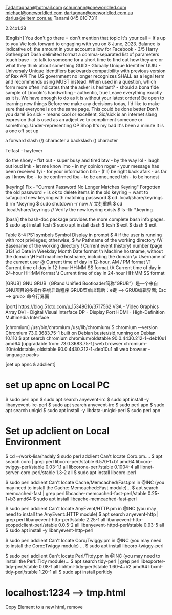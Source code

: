 Tadartagnan@hotmail.com
schumann@oneworldled.com
michael@oneworldled.com
dartagnan@oneworldled.com.au
darius@elitem.com.au
Tanami 045 010 7311

2.24x1.28

[English]
You don't go there = don't mention that topic
It's your call = It's up to you
We look forward to engaging with you on 8 June, 2023.
Balance is indicative of: the amount in your account
allow for
Facebook - 3/5 Harry Gathenport
Dash delimited format
a comma-separated list of parameters
touch base - to talk to someone for a short time to find out how they are or what they think about something
GUID - Globally Unique Identifier
UUIU - Universaly Unique Identifiers
backwards compatibility with previous version of Rex API
The US government no longer recognizes SHALL as a legal term and recommends using MUST instead.
When used in a question, which form more often indicates that the asker is hesitant? - should
a bona fide sample of Lincoln's handwriting - authentic, true
Leave everything exactly as it is.
We have enough to do as it is without your latest orders!
Be open to learning new things
Before we make any decisions today, I'd like to make sure that everyone is on the same page.
This could be done better
Don't you dare!
So sick - means cool or excellent, Sic/sick is an internet slang expresion that is used as an adjective to compliment someone or something.
Under-representing 
OP Shop
It's my bad
It's been a minute
It is a one off set up

a forward slash (/) character
a backslash (\) character

Telfast - hayfever

do the shoey - 
flat out - super busy and tired
btw - by the way
lol - laugh out loud
lmk - let me know
imo - in my opinion
roger - your message has been received
fyi - for your information
brb - (I'll) be right back
afaik - as far as I know
tbc - to be confirmed
tba - to be announced
tbh - to be honest

[keyring]
Fix - "Current Password No Longer Matches Keyring"
Forgotten the old password + is ok to delete items in the old keyring + want to safaguard new keyring with matching password
$ cd .local/share/keyrings
$ rm *.keyring
$ sudo shutdown -r now  // 立刻重启
$ cd .local/share/keyrings // Verify the new keyring exists
$ ls -ltr *.keyring

[bash]
the bash-doc package provides the more complete bash info pages.
$ sudo apt install tcsh
$ sudo apt install dash
$ tcsh
$ exit
$ dash
$ exit

Table 8-4
PS1 symbols
Symbol Display in prompt
\$ # if the user is running with root privileges; otherwise, $
\w Pathname of the working directory
\W Basename of the working directory
\! Current event (history) number (page 313)
\d Date in Weekday Month Date format
\h Machine hostname, without the domain
\H Full machine hostname, including the domain
\u Username of the current user
\@ Current time of day in 12-hour, AM / PM format
\T Current time of day in 12-hour HH:MM:SS format
\A Current time of day in 24-hour HH:MM format
\t Current time of day in 24-hour HH:MM:SS format

[GRUB]
GNU GRUB（GRand Unified Bootloader简称“GRUB”）是一个来自GNU项目的多操作系统启动程序
GRUB菜单出现后：e键 --> GRUB编辑界面; Esc --> grub> 命令行界面

[port]
https://blog.51cto.com/u_15349616/3717562
VGA - Video Graphics Array
DVI - Digital Visual Interface
DP - Display Port
HDMI - High-Definition Multimedia Interface 

[chromium]
/usr/bin/chromium
/usr/lib/chromium/
$ chromium --version
Chromium 73.0.3683.75-1 built on Debian buster/sid,running on Debian 10.110
$ apt search chromium
chromium/oldstable 90.0.4430.212-1~deb10u1 amd64 [upgradable from: 73.0.3683.75-1]
  web browser
chromium-l10n/oldstable, oldstable 90.0.4430.212-1~deb10u1 all
  web browser - language packs

[set up apnc & adclient]
# set up apnc on Local PC
$ sudo perl apn
$ sudo apt search anyevent-irc
$ sudo apt install -y libanyevent-irc-perl
$ sudo apt search anyevent-irc
$ sudo perl apn
$ sudo apt search uniqid
$ sudo apt install -y libdata-uniqid-perl
$ sudo perl apn
	
# Set up adclient on Local Environment
$ cd ~/work-lisa/hadaly
$ sudo perl adclient
Can't locate Coro.pm....
$ apt search coro | grep perl
libcoro-perl/stable 6.570-1+b1 amd64
libcoro-twiggy-perl/stable 0.03-1.1 all
libcorona-perl/stable 0.1004-4 all
libnet-server-coro-perl/stable 1.3-2 all
$ sudo apt install libcoro-perl

$ sudo perl adclient
Can't locate Cache/Memcached/Fast.pm in @INC (you may need to install the Cache::Memcached::Fast module)...
$ apt search memcached-fast | grep perl
libcache-memcached-fast-perl/stable 0.25-1+b3 amd64
$ sudo apt install libcache-memcached-fast-perl

$ sudo perl adclient
Can't locate AnyEvent/HTTP.pm in @INC (you may need to install the AnyEvent::HTTP module)
$ apt search anyevent-http | grep perl
libanyevent-http-perl/stable 2.25-1 all
libanyevent-http-scopedclient-perl/stable 0.0.5-2 all
libanyevent-httpd-perl/stable 0.93-5 all
$ sudo apt install -y libanyevent-http-perl

$ sudo perl adclient
Can't locate Coro/Twiggy.pm in @INC (you may need to install the Coro::Twiggy module) ...
$ sudo apt install libcoro-twiggy-perl

$ sudo perl adclient
Can't locate Perl/Titdy.pm in @INC (you may need to install the Perl::Tidy module)...
$ apt search tidy-perl | grep perl
libexporter-tidy-perl/stable 0.08-1 all
libhtml-tidy-perl/stable 1.60-4+b2 amd64
libxml-tidy-perl/stable 1.20-1 all
$ sudo apt install perltidy

# localhost:1234 --> tmp.html
Copy Element to a new html, remove <script/>, Live Server

[ORZ]
https://orz.adverpost.com/collate?client=owl-384x640.5039.sa.owl.adverpost.com


[VaultRE]

[Linux查看服务状态指令]
1. 利用进程
ps -aux | grep xxx  //查看某个进程或服务是否存在
2. Systemctl
systemctl status httpd //查看 httpd 服务的运行状态 
3. 利用 chkconfig 配置工具
(1) 查看单个服务的运行状态
chkconfig --list 服务名
(2) 查看所有服务的运行状态
chkconfig --list
4. 利用 top 命令进行 实时的进程监控

[Postman]
Authorization
	- Inherit Auth from parent
	- No Auth
	- API Key
	- Bearer Token
	- Basic Auth
	- Digest Auth
	- OAuth 1.0
	- OAuth 2.0
	- Hawk Authentication
	- AWS Signature
	- NTLM Authentication
	- Akamai EdgeGrid
Postman doesn't save header data or query parameters to avoid exposing sensitive data such as API keys.

// 选中当前 collection
	/ Authorization / Type-->Bearer Token + Token {{token}}
// 设置环境变量
	点击右上角的小眼睛，然后点击Add token + secret + ......(request/Headers/authorization 的值)
// request 
	Bearer Token --> {{token}} ok
	Inherit auth from parent   ok
// post
	Body / Key - Value / longitude - 138.57

[shell program]
Shell是用户与内核进行交互操作的一种接口，目前最流行的Shell称为bash Shell
Shell是解释执行的脚本语言，所谓脚本语言就是不用编译就可以直接执行的语言。在Shell中可以调用Linux系统命令。

$ cat /etc/shells  # 查看系统中安装的 shell

+file:
$ cd /usr/local/bin
$ sudo touch hello.sh
```
echo"###############################"
echo"######### Hello World! ########"
```
$ sudo chmod ugo+x hello.sh
$ hello.sh
1. Shell 基本的执行方式
	- 1.1 输入脚本的绝对或相对路径
		/root/hello.sh
	- 1.2 bash 或 sh +脚本
		$ sh hello.sh 
	- 1.3 在脚本的路径前加 "."
		$ . /root/hello.sh

[.service]
service unit file
	- /etc/systemd/system/ac.service
```
[Unit]
Description=Hadaly
After=nginx.service memcached.service

[Service]
Type=idle
RemainAfterExit=yes
WorkingDirectory=/hadaly
ExecStart=/hadaly/adclient
ExecStop=/usr/bin/pkill adclient
Restart=always

[Install]
WantedBy=multi-user.target

```

[Open pdf in browsers]
	- word press
	- https://oneworldled.com/wp-content/uploads/2017/11/Architecture-Primer-II.pdf

	- Setting Chrome
		- chrome://settings/content/pdfDocuments -- Open PDFs in Chrome
		- Settings / Privacy and security / Site Settings / PDF documents 
		- PDF and PowerPoint viewer 
	
	- Setting Firefox
		- Settings / General / Applications / Portable Document Format(PDF) --> Open in Firefox

[Android apk]
1. for installation

[E2V Endpoint Development Process]

1. Make a .php file in local "helpers" folder, for example: "abc.php"
2. Dev environment - localhost:8080

 	(1). E2V Sources + a source named "testABC", with "URI" refering to "http://10.1.1.238:8001/abc.php"
 	(2). Private Booking / Connect E2V source "testABC" with Display "A-TEST"
 	(2-1). HexChat / #au / TEST -- $TEST:channelRefresh
 	(3). Check "http://10.1.1.38:1234/" (Inspect / responsive 1080*1920 ) to see if the E2V endpoint works as expected
5. Upload "abc.php" to CarSwap Server via ssh, if a new png file is needed, it needs to be uploaded as well
	- scp -i key_name path/abc.php name@api.carswap.me:srv/html/e2v/
6. Pre-pro environment - https://adverpost.com/ - (Team)One Wolrd LED
	(1). E2V Sources + a source named "proABC", "URI" refering to "https://api.carswap.me/e2v/abc.php"
	(2). Private Booking / Connect E2V source "proABC" with Display(owl-showcase)
	(3). Check https://adverpost.com/ Display(owl-showcase) / Dashboard to see if the liveview works
	(4). Check the Screen to see if the contents are shown as expected
7. Pro environment - https://adverpost.com/ - (Real Team)One Wolrd LED
	(1)
	(2)
	(3)
	(4)

[RayWhite]
VaultRE - Real Estate CRM Software
CRM - Customer relationship management

https://ap-southeast-2.api.vaultre.com.au/api/v1.3/pagesize=50&status=listing&portalStatus=listing&propertyClass=residential&availableOnly=true

[Error Reading Lock File...Not enough data read]
	- $ rm *.swp

[Books needed]
A Practical Guide to Linux Commands, Editors, and Shell Programming; Edition. 4th

[bug] 
When only E2V campaign is booked, nothing is shown on the Display but the AP logo, and "connected" button is orange
When E2V + normal campaign are booked, both campaign and e2v are shown on the Display, and "connected" button is green

[bug]
Sid - Forty Winks - Narre Warren (Pro)
		- CarSwap-VIC
		- Genesis Fitness - Caulfield (Pro)
		Downloading (2) files:
		Genesis_FitnessHealth_ProLED_30daysTransform.jpg 0%
		Genesis_FitnessHealth_ProLED_ReformerPilates.jpg 0%
		45422918-E8CB-4BE0-B213-C350E9AAED31.png

[AP Tracking]
方案一：GPS/GLONASS
参考文件：
	- u-blox7 (V14) Receiver Description Protocol Specification
	- GPS/GLONASS/QZSS Firmware 1.00 for u-blox 7 
1. Plug in the GPS reveiver(GPS/GLONASS U-blox7) to the Linux PC
2. Check the file: /dev/ttyACM0 to see if the input stream is coming
	- $ sudo cat /dev/ttyACM0	// Lon, Lat, Time are okay + green light on
	?- $ sudo stty -F /dev/ttyACM0 ispeed 4800 && cat < /dev/ttyACM0
	
3. Install gpsd
	- $ sudo apt install gpsd
	- $ gpsd --v
	- $ sudo gpsmon /dev/ttyACM0
	- $ sudo apt install gpsd-clients
	- $ cgps
	- $ xgps --v
	
4. Config /etc/default/gpsd && Restart
	- DEVICES="/dev/ttyACM0"	

5. - $ xgps  // display data after 4.

//6. ubxtool // https://manpages.ubuntu.com/manpages/focal/man1/ubxtool.1.html
	- $ ubxtool -e GPS
	- $ ubxtool -e NMEA
	- $ ubxtool -p MON-VER
	- $ ubxtool -p CFG-GNSS

6. 
 - $ tail -f /var/log/syslog


GPS - Global Positioning System / USA-24
GLONASS - Russia-24
BDS - China-35
Galileo - Europe

LBS - Location Based System
GNSS - Global Navigation Satellite System

u-center 是由 ublox 公司提供的 GPS 评估软件，可以对 ATK-NED-6M GPS 模块进行全面测试
将 ATK-NEO-6M GPS 模块通过 ALIENTEK STM32 开发板板载的 USB 转串口连接到电脑，并给 GPS 模块供电
	注意：这里的模块和电脑的连接，中间没有经过单片机处理！直接是模块的 TXD 接开发板 USB 转串口的 RXD，模块的 RXD 接开发板 USB 转串口的 TXD

//GNSS 这套系统给个简单的描述，就是:
	- 天上有24颗卫星在不断的绕地球运动（图1），
	- 每颗卫星不断发送“我是谁，我在哪里”的信号（电文）
	- 接收机（比如手机GPS芯片/接收模块）收到了多颗卫星发出的这样的信号，根据信号传播时间推算出离卫星的距离，进而解出了接收机自己的位置，顺便可以得到当前准确时间
	- c*c*(t-t1)(t-t1) = (x-x1)(x-x1) + (y-y1)(y-y1) + (z-z1)(z-z1) -- 需要4颗
	- 卫星时刻发送连续循环的信号
	- GPS卫星发送30秒一次的循环电文

//手机GPS芯片
	- 多是作为一个IP核放在CPU处理器芯片内的，没有单独封装成一个芯片
	- GPS芯片/核的内部结构，主要分为射频和基带两大块
	- 射频部分把卫星信号下变频为中频信号并模数转换为数字信号
	- 基带部分实现信号捕获跟踪处理

参考：https://www.youtube.com/watch?v=Rhq18MV6LtU
GPS 24
BDS 35
欧盟 
俄罗斯 ==> 授时、定位、导航、差分定位修正误差

// Raspberry Pi 
is a series of small single-board computers developed in the United Kingdom by the Raspberry Pi Foundation in association with Broadcom. The Raspberry Pi project originally leaned towards the promotion of teaching basic computer science in schools and in developing countries.

参考：GPS NEO 6M模块 https://www.youtube.com/watch?v=TzeBuOYn76Q

参考：SKYLAB-GPS Module
	- 在定位终端产品中嵌入GPS模块
	- 通过GPS模块的串口获取定位数据，位置数据
	- GPS模块只要处于工作状态就会源源不断地把接收并计算出的GPS导航定位信息传送单片机中
	- GPS模块遵循NMEA-0183协议
	- GPGGA：GPS固定数据输出语句，这是一帧GPS定位的主要数据，也是使用最广的数据。
		```
		$GPGGA,<1>,<2>,<3>,<4>,<5>,<6>,<7>,<8>,<9>,<10>,<11>,<12>,<13>,<14>*<15>

		<1> UTC时间，格式为hhmmss.sss。
	
		<2> 纬度，格式为ddmm.mmmm（前导位数不足则补0）。
	
		<3> 纬度半球，N或S（北纬或南纬）。
	
		<4> 经度，格式为dddmm.mmmm（前导位数不足则补0）。
	
		<5> 经度半球，E或W（东经或西经）。
	
		<6> 定位质量指示，0=定位无效，1=定位有效。
	
		<7> 使用卫星数量，从00到12（前导位数不足则补0）。
	
		<8> 水平精确度，0.5到99.9。
	
		<9> 天线离海平面的高度，-9999.9到9999.9米
	
		<10> 高度单位，M表示单位米。
	
		<11> 大地椭球面相对海平面的高度（-9999.9到9999.9）。
	
		<12> 高度单位，M表示单位米。
	
		<13> 差分GPS数据期限（RTCM SC-104），最后设立RTCM传送的秒数量。
	
		<14> 差分参考基站标号，从0000到1023（前导位数不足则补0）。
	
		<15> 校验和。
		```

方案二：Google Maps API
	- https://www.googleapis.com/geolocation/v1/geolocate?key=YOUR_API_KEY

//嵌入式系统上实现GPS全球定位功能
1.1 GPS模块与ARM开发板的物理连接
GPS模块属于字符设备，只需要和FL2440开发板的第二个串口连接既可以，然后将GPS测试模块放在室外便可以每隔一段时间向开发板的串口发一个数据包。
1.2 GPS数据解析
1.3 ARM+linux串口编程介绍
1.4 编写GPS数据解析程序
	- gps_test.c     测试程序，包含 主函数
	- gps_analysis.c GPS数据解析函数设计
	- set_com.c      设置GPS串口设备函数设计
	- gpsd.h         头文件
1.5 编译下载GPS数据解析程序到开发板上


```c
// 1/4 gps_test.c

#include <stdio.h>
#include <string.h>
#include <sys/types.h>
#include <errno.h>
#include <sys/stat.h>
#include <fcntl.h>
#include <unistd.h>
#include <termios.h>
#include <stdlib.h>
#include "gpsd.h"
#define GPS_LEN 512         /* GPS数据长度宏定义 */
int main (int argc, char **argv)
{
    int fd = 0;
    int nread = 0;
    GPRMC gprmc;
    //GPRMC *gprmc;
    char gps_buff[GPS_LEN];
    char *dev_name = "/dev/ttyS1";
    fd = open_com(dev_name);
    set_opt(fd,4800,8,'N',1);
    while(1)
    {
        sleep(2);  //注意这个时间的设置，设置不恰好的话，会导致GPS数据读取不完成，数据解析出错误
        nread = read(fd,gps_buff,sizeof(gps_buff));
        //printf("gps_buff: %s", gps_buff);
        memset(&gprmc, 0 , sizeof(gprmc));
        gprmc_analysis(gps_buff, &gprmc);
        if(nread > 0)
        {
		printf("===========  GPS全球定位模块  ==============\n");
		printf("==            开发者：韦书胜                  ==\n");
		printf("==            版本：  1.0.0                    ==\n");
		printf("===========================================\n");
		printf("===========================================\n");
		printf("= GPS状态位 : %c  [A:有效状态 V:无效状态]=\n" ,gprmc.pos_state);
		printf("= GPS模式位 : %c  [A:自主定位 D:差分定位]=\n" , gprmc.mode);
		printf("=日期 : 20%02d-%02d-%02d=\n", gprmc.date%100, (gprmc.date%10000)/100,
		  gprmc.date/10000);
		printf("=时间 : %02d:%02d:%02d=\n",(gprmc.time/10000+8)%24,(gprmc.time%10000)/100,
		gprmc.time%100);
		printf("=纬度 : 北纬:%.3f=\n",(gprmc.latitude/100));
		printf("=经度 : 东经:%.3f=\n",(gprmc.longitude/100));
		printf("=速度 : %.3f =\n",gprmc.speed);
		printf("===========================================\n");
         }
    }
    close(fd);
    return 0;
} /* ----- End of main() ----- */

// 2/4 gps_analysis.c

#include <stdio.h> 
#include <string.h> 
#include <stdlib.h> 
#include <sys/types.h> 
#include <errno.h> 
#include <sys/stat.h> 
#include <fcntl.h> 
#include "gpsd.h" 
int gprmc_analysis (char *buff,GPRMC *gprmc) 
{ 
	char *ptr = NULL; 
	if(gprmc == NULL) return -1; 
	if(strlen(buff) < 10) return -1; 
	if(NULL == (ptr = strstr(buff,"$GPRMC"))) return -1; 
	sscanf(ptr,"$GPRMC,%d.000,%c,%f,N,%f,E,%f,%f,%d,,,%c*",\             
	&(gprmc->time),&(gprmc->pos_state),&(gprmc->latitude),&(gprmc->longitude),&(gprmc->speed),&(gprmc->direction),&(gprmc->date),&(gprmc->mode)); 
	return 0; 
} /*  ----- End of gprmc_analysis()  ----- */ 

//strstr(str1,str2) 函数用于判断字符串str2是否是str1的子串。如果是，则该函数返回str2在str1中首次出现的地址；否则，返回NULL。 
//sscanf() 从一个字符串中读进与指定格式相符的数据。 
/* 例子： 
#include <stdio.h>  
#include <stdlib.h>  
#include <string.h>   
int main(int argc, char **argv)  
{  
	int ret;  
	char *string;  
	int digit;  
	char buf1[255];  
	char buf2[255];   
	string = "china beijing 123";  
	ret = sscanf(string, "%s %s %d", buf1, buf2, &digit);  
	printf("1.string=%s\n", string);  
	printf("1.ret=%d, buf1=%s, buf2=%s, digit=%d\n\n", ret, buf1, buf2, digit); 
	return 0; 
}  
执行结果:  1.ret=3, buf1=china, buf2=beijing, digit=123  
可以看出,sscanf的返回值是读取的参数个数  
*/

// 3/4 set_com.c  GPS串口设备配置函数


#include <stdio.h> 
#include <string.h> 
#include <errno.h> 
#include <sys/stat.h> 
#include <fcntl.h> 
#include <unistd.h> 
#include <termios.h> 
#include <sys/types.h> 
#include <stdlib.h> 
#include "gpsd.h" 

int set_opt(int fd,int nSpeed, int nBits, char nEvent, int nStop) 
{     
	struct termios newtio,oldtio; 
	if( tcgetattr( fd,&oldtio) != 0) 
	{ 
		perror("SetupSerial 1"); 
		return -1; 
	} 
	bzero( &newtio, sizeof( newtio ) );     
	newtio.c_cflag  |= CLOCAL | CREAD;     
	newtio.c_cflag &= ~CSIZE; 
	switch( nBits ) { 
	case 7:             
	newtio.c_cflag |= CS7; break; 
	case 8:             
	newtio.c_cflag |= CS8; break; 
	} 
	switch( nEvent ) { 
	case 'O': //奇校验                     
		newtio.c_cflag |= PARENB;             
		newtio.c_cflag |= PARODD;             
		newtio.c_iflag |= (INPCK | ISTRIP); 
		break; 
	case 'E': //偶校验                     
		newtio.c_iflag |= (INPCK | ISTRIP);             
		newtio.c_cflag |= PARENB;             
		newtio.c_cflag &= ~PARODD; 
		break; 
	case 'N':             
		newtio.c_cflag &= ~PARENB; break; 
	} 
	switch( nSpeed ) { 
	case 2400: 
		cfsetispeed(&newtio, B2400); 
		cfsetospeed(&newtio, B2400); 
		break; 
	case 4800: 
		cfsetispeed(&newtio, B4800); 
		cfsetospeed(&newtio, B4800); 
		break; 
	case 9600: 
		cfsetispeed(&newtio, B9600); 
		cfsetospeed(&newtio, B9600); 
		break; 
	case 115200: 
		cfsetispeed(&newtio, B115200); 
		cfsetospeed(&newtio, B115200); 
		break; 
	default: 
		cfsetispeed(&newtio, B9600); 
		cfsetospeed(&newtio, B9600); 
		break; 
	} 
	if( nStop == 1 ) 
	{      	newtio.c_cflag &= ~CSTOPB; 
	} 
	else if ( nStop == 2 ) 
	{        newtio.c_cflag |= CSTOPB; }    
	newtio.c_cc[VTIME] = 0;     
	newtio.c_cc[VMIN] = 0; 
	tcflush(fd,TCIFLUSH); 
	if((tcsetattr(fd,TCSANOW,&newtio))!=0) 
	{ 
		perror("com set error"); 
		return -1; 
	} 
	return 0; 
} 

int open_com(char *device_name) {
	int fd = 0; if (0 > (fd = open(device_name, O_RDWR|O_NOCTTY|O_NDELAY))) //要设置非阻塞模式打开设备否则会出错！ 		{ 
		perror("Open Comport Fail:"); 
		return 0; 
	} 
	return fd; 
}/*  ----- End of open_com()  ----- */

// 4/4 gpsd.h

#ifndef __GPSD_H__ 
#define __GPSD_H__ 
typedef unsigned int UINT; 
typedef int BYTE; 
typedef long int WORD; 
typedef struct __gprmc__ 
{ 
	UINT time; //时间     
	char pos_state; //定位状态     
	float latitude; //纬度     
	float longitude; //经度     
	float speed; //移动速度     
	float direction; //方向 
	UINT date; //日期     
	float declination; //磁偏角     
	char dd; //磁偏角方向     
	char mode; 
} GPRMC; 
extern int open_com(char *device_name); 
extern int gprmc_analysis(char *buff,GPRMC *gprmc); 
extern int set_opt(int fd,int nSpeed, int nBits, char nEvent, int nStop); 
#endif

```

```bash
// 1.交叉编译器编译GPS数据解析程序
$ ls gps_analysis.c  gpsd.h  gps_test  gps_test.c  makefile  set_com.c  version.h 
$ /opt/buildroot-2011.11/arm920t/usr/bin/arm-linux-gcc set_com.c gps_test.c gps_analysis.c -o gps_wei_test 
$ ls gps_analysis.c gpsd.h gps_test.c gps_wei_test set_com.c

// 2.在开发板上直接运行gps_test可执行程序，便可以获取解析后的GPS数据了

/fl2440/gps >: ./gps_wei_test  
gps infomation :8,53,332,24,30,52,231,43*77GPGSV,3,2,12,11,47,043,15,07,33,192,48,17,32,284,34,20,28,140,14*7CGPGSV,3,3,12,08,24,176,47,32,23,091,13,19,11,064,22,06,03,218,24*7FGPRMC,030323.000,A,3029.6405,N,11423.6222,E,0.34,332.13,210914,,,A*69GPGGA,030324.000,3029.6408,N,11423.6220,E,1,09,1.0,106.1,M,-13.7,M,,0000*7DGPGSA,A,3,04,08,28,30,07,17,01,11,19,,,,1.8,1.0,1.5*33GPRMC,030324.000,A,3029.6408,N,11423.6220,E,0.29,346.94,210914,,,A*61GPGGA,030325.000,3029.6410,N,11423.6218,E,1,09,1.0,105.2,M,-13.7,M,,0000*7EGPGSA,A,3,04,08,28,30,07,17,01,11,19,,,,1.8,1.0,1.5*33GPRMC,030325.000,A,3029.6410,N,11423.6218,E,0.28,315.50,210914,,,A*6DGPGGA,030326.000,3029.6412,N,11423.6216,E,1,09,1.0,104.5,M,-13.7,M,,0000*77GPGSA,A,3,04,08,28,30,07,17,01,11,19,,,,1.8,1.0,1.5*33GPRMC,030326.000,A,3029.6412,N,11423.621

=========== GPS全球定位模块  
= GPS状态位 : A [A:有效状态 V:无效状态]
= 日期 : 2014-09-21 
时间 : 11:03:23 
纬度 : 北纬:30.296 
经度 : 东经:114.236 
速度 : 0.340
```
到此，我们的GPS定位成功！

[ssh key]
1. ssh keys work much like 2 pieces of a puzzle
unique because they only match with each other and nothing else
2. Generate a pair of keys: private key - on your computer, public key - copy public key onto remote machines
3. rsa - encoding method
4. default path for rsa key pair on Debian: ~/.ssh/id_rsa

```bash
<!-- only one key -->
$ ssh-keygen -t rsa     // generate(id_rsa + id_rsa.pub) + location + passphrase
// --> give the content of id_rsa.pub to Dartagnan to add to the list on the server
$ ssh-add               // include into the authentication agent of SSH
$ ssh-copy-id user@host // copy it onto the remote machine
$ nano sshd_config      // AUthentication/PermitRootLogin without-password

// reload SSH
$ reload SSH
$ sudo service ssh restart  // path: /User/lisa/.ssh/id_rsa

<!-- mutiple keys -->
$ ssh-keygen -C "carswap-key-19" -t ed25519 // file: key_cs_123  passphrase: pp123
$ ssh-copy-id -i ~/.ssh/key_cs_123.pub acme.learnlinux.cloud
$ ssh -i ~/.ssh/key_cs_123 acme.learnlinux.cloud // to unlock the key, input passphrase

$ sudo chown username path + password for username

$ scp -i key-file local-file username@server.com:/srv/html/path 
```

[Linux - tty]
Ctrl + Alt + F1~F6 switch between different users;
Debian GNU/Linux 10 ac-master tty2

在大多数 发行版 中，你可以使用以下键盘快捷键来得到 TTY 屏幕：

CTRL + ALT + F1 – 锁屏 / Zotac-TTY1
CTRL + ALT + F2 – 桌面环境 / Zotac-LCD
CTRL + ALT + F3 – TTY3
CTRL + ALT + F4 – TTY4
CTRL + ALT + F5 – TTY5
CTRL + ALT + F6 – TTY6
你最多可以访问六个 TTY。但是，前两个快捷方式指向发行版的锁定屏幕和桌面环境。

[E2V dev]
// newsapiorg.php

// new E2V for Cyrus
	- database: carswap root/OES12345@
	- tables: cs_car + cs_users + cs_images + dealer_slots + dealer_screens
	- dealer's picture: https://api.carswap.me/e2v/logos/122809.png - not in use

1. agent name from database or UI
2. https://api.carswap.me/e2v/cs_lorbek_v.php
3. 图片位置调整
4. 去掉白色背景图
5. 字体更新
6. 加上agent名字
7. 换 Carswap logo

[Ray White E2V]
	- A new boss means new api-key and token 9/12

[todo]
// debug global event bus
// https://blog.huati365.com/9dc7d6666f2709ad - AnyEvent

[Linux - service]
...

[connect E2V to a Display]
	post - http://localhost:8000/api/v1/scheduleSource
	get  - http://localhost:8000/api/v1/displays?include=bookings,e2vbookings,tags&limit=all&team=353
	get  - http://localhost:8000/api/v1/campaigns?include=tags,media&limit=all&team=353
	get  - http://localhost:8000/api/v1/sources?limit=all&team=353
[delete E2V from a Display]
	delete - http://10.1.1.238:8000/api/v1/displays/6675/sources/692
	get - displays 同上
	get - campaigns
	get - sources
	
[make a campaign]

[uploading a png]

	1. click 'upload' on localhost:8080 
		- axios.post(UPLOAD_ENDPOINT)
		- 1. nerkmid receives the file and Beginning conversion of image from $.../conv/in/filename to $.../conv/out/filename.png
		- 2. Creating thumbnail filename_l.jpg, filename_m.jpg, and filename_s.jpg in  $.../conv/thumb/
		- 3. Sending callback to API
		- 4. Sending API request to store media
	2. axios.get(UPLOAD_POLL_ENDPOINT)
		- ```
		  response: {
			stauts:200, 
			statusText:"OK", 
			config:{url:"http://localhost:8008/status"},
			data: {hash: "b735153d8bbc495b22ea4d5d52c9ae83"}
			}
		  ```
	3. click an image: request URL - http://10.1.1.238/out/7e8265381303728d832e1d75a791d184.png

[Media / refresh]
http://localhost:8000/api/v1/media?limit=all&search=&team=353
```
	...
	{
	   "mediaId":"1063843",
	   "teamId":"353",
	   "imageId":"15639",
	   "name":"5188a01e8f98e4e553ded995908d5cea.png",
	   "size":"68498",
	   "height":"755",
	   "width":"1025",
	   "hash":"b735153d8bbc495b22ea4d5d52c9ae83",
	   "mimeType":"image\/png",
	   "uri":"http:\/\/localhost\/out\/5188a01e8f98e4e553ded995908d5cea.png"
	}
	...
```
http://localhost/thumb/b735153d8bbc495b22ea4d5d52c9ae83_l.jpg


1.png 200
	https://aws.adverpost.com/ccda4afcbad22a95e3bc27d7e6bee980.png 
PFS_VideoScreen_384x240px_6c_.jpg
	https://aws.adverpost.com/2779d5953353fa92e04f89af8b65dbf4.png
0b79f1bc81a936eecc3810aa0b493f6e.png
	http://localhost/out/0b79f1bc81a936eecc3810aa0b493f6e.png
ed7bb012952ab8aba1fec4ee038d6ead.png	
	http://localhost/out/ed7bb012952ab8aba1fec4ee038d6ead.png
	
[ufw]
```bash
$ sudo ufw status verbose 
$ systemctl status ufw
$ ufw enable
$ sudo ufw allow http
$ sudo ufw allow 80
$ sudo ufw allow 8000
```
	- UFW防火墙的默认行为是阻止所有传入和转发流量，并允许所有出站流量。这意味着除非您打开指定的端口，否则任何尝试访问您的服务器的人都将无法连接。
	- 默认策略在/etc/default/ufw文件中定义，可以通过手动修改该文件或使用sudo ufw default <policy> <chain>命令来更改。
	- 根据系统上运行的应用程序，您可能还需要打开其他端口。 打开端口的一般语法是ufw allow port_number/protocol。如果未给出协议，则UFW会同时为tcp和udp创建规则。


[IRC] 
	Internet Relay Chat
	IRC Client
	IRC Server
	
[HexChat / IRC]
1. all commands are in 00.html / External API
2. Server: root.cdn.adverpost.com
3. If a display has quit, it is not on the list of the HexChat anymore.

http://root.cdn.adverpost.com:2222/clients

[connect to zotac using ssh]
```bash
$ ssh root@10.1.1.134
// password + enter
root@ac-master:~# systemctl start apn
root@ac-master:~# logout

root@ac-master:~# top
root@ac-master:~# cd /
root@ac-master:~# cd hadaly
root@ac-master:~# ls
// adclient  AnyEvent  assets  bin  cache	Data  DISCLAIMER  docs	Hadaly	IO  opt
root@ac-master:~# cd Hadaly
root@ac-master:~# ls
// Blocking.pm  Config.pm	Listener.pm  Playlist.pm  System.pm  Util.pm
root@ac-master:~# nano Config.pm
root@ac-master:~# systemctl restart ac
root@ac-master:~# systemctl status ac
```
A guide to Login as root over SSH on Ubuntu
https://www.linuxfordevices.com/tutorials/ubuntu/login-as-root-over-ssh
```bash
//  To check if we have an ssh-server is installed on our target machine
root@ac-master:~# apt-cache policy openssh-server
// Install ssh-server
root@ac-master:~# sudo apt install openssh-server
root@ac-master:~# systemctl status ssh
root@ac-master:~# sudo systemctl enable --now ssh
// edit /etc/ssh/sshd_config --> PermitRootLogin yes + PubkeyAuthentication yes
root@ac-master:~# sudo systemctl restart ssh
```

[mailgun]
```bash
curl -s --user 'api:YOUR_API_KEY' \
    https://api.mailgun.net/v3/YOUR_DOMAIN_NAME/messages \
    -F from='Excited User <mailgun@YOUR_DOMAIN_NAME>' \
    -F to=YOU@YOUR_DOMAIN_NAME \
    -F to=bar@example.com \
    -F subject='Hello' \
    -F text='Testing some Mailgun awesomeness!'
```

```php
$mgClient = Mailgun::create($this->di->getConfig()->mailgun->apiKey, $this->di->getConfig()->mailgun->apiUrl);
$params = array(
	'from'    => $this->di->getConfig()->mailgun->from,
	'to'      => $this->di->getConfig()->mailgun->adminAccount,
	'subject' => 'Pending Manual Approval',
	'html'    => $this->view->getRender('emails', 'ManualApprovalEmail', [
		"email" => $email,
		"username" => $username,
		"userId" => $user->getId()
		])
);
try {
	$mgClient->messages()->send($this->di->getConfig()->mailgun->domain, $params);	
} catch (\Exception $e) {
				return $this->respondServerError('The server failed to process your request');
			}
```

[New Zotac]
How to make a new copy of Zotac
	# Jobs at Office
	- a new empty Zotac + a new M2 Hard disk 

	[no use most of the time]
		- U plugged into Zotac and starts system
		- find AdverClient in two ways
			1. download from https://docs.adverpost.com 
			2. desktop when the system is ready 
	- Hard Disk connected to the computer next to Michael
	- double-click Adverclient(adclient-318-amd64.img.xz) --> target new Hard disk
	
	- a warning window appears + fix
	- system / GParted -- choose the 2nd part(apclient) + expand the volume to 120G	
	
	- put the Hard Disk in the Zotac
	- connect the Zotac to a screen --power_on--> show HWID 113.189.1b2
	- delete --> BIOS setting: Power/Loss - on, 
				   Security/Secure boot/Secure boot - disabled, secure mode - custom,
	                           Boot - legacy --> win8 or Pure UEFI
	
	- check HexChat / noconf / :*:getID + :*:clearState
	- Add a new Display on adverpost + change ACID to TEST.****
		- LED: pixel is useful, physical width and height only for users 
		- LCD: 0×0 -- use the maximum by default 
		- block time -- the maximum of a campaign supported
		- Brightness / censor -- not finished yet
		- ACID connected to IRC, not for users, can be renamed to something meaningful
	- check HexChat / noconf: h_14... has quit --> / #au: TEST
	
	- Ctrl + Alt + F1: enter cmd window
	- root / elitem
	- hadaly/Hadaly/System.pm  --> http://10.1.1.238:8000
	- nano "..." interface=%s --> "eth1" // Ln:66 or "eth0"
	- systemctl restart ac
note:
	- On a LCD, contents can be rotated: 
		Displays / A-TEST / Edit / Type:LCD + Pixel Width/Height:0 + Screen Rotation: 180
	- change wifi password to custom
		nano /etc/wpa_supplicant.conf
		network={
		ssid="name"
		psk="pwd"
		}		
	# Jobs on site
	- move the newly imaged Zotac to onsite
	- turn on wifi hotspot: AP + ba...123 
	- connect: wifi antenna + LED cable + Power cable
	
	- check the status of Display --> online :)
	 
	# exception for replacing
	- reimage the damaged zotac --> new HWID
	- remove all booked campaign
	- edit Display --> change HWID to the new one & save


​		
[DHCP and DNS]
DHCP 
​	- Dynamic Host Configuration Protocol
​	- Assigns IP addresses to hosts
​	- Comes as a client and a server
​	- DHCP Discover + DHCPOffer + DHCPRequest + DHCPACK
​	- DHCPDiscover - Looks for a DHCP server
​	- DHCPOffer - The DHCP server offers an address
​	- DHCPRequest - The host requests to lease the address
​	- DHCPACK / sends < IP addr + subnet mask + the default gateway + dns server >
​	- UDP Port / Client 68 + Server 67
dhcpcd
​	- an implementation of the DHCP client
​	- gets the host information (IP address, routes, etc) from a DHCP server 
​	- configures the network interface of the machine on which it is running 
​	
OpenWrt luci feed 
​	- LuCI - OpenWrt Configuration Interface
​	- https://github.com/Lisa-NJ/luci
UPD (User Datagram Protocol)
​	- UDP ports include the DNS port (53), the Dynamic Host Configuration Protocol port (68), and the Kerberos port (88)
dnsmasq

MAC Address
	- media access control address
	- a unique ID assigned to network interface cards (NICs)
	- also known as a physical or hardware address

[LAN]
LAN cable - Local Area Network
Ethernet cables can have different lengths, colors and transmission speeds. But they all have one thing in common: they have an RJ45 connector at both ends.

[linux shortcut]
```
Ctrl+Alt+T ==> open the terminal
Window + <-/-> ==> left half / right half
Ctrl+R ==> reverse-i-search

```
[Postman]
1. Postman doesn't save header data or query parameters to avoid exposing sensitive data such as API keys.
2. Cloud Agent Error: Can not send requests to localhost. Select a different agent.
	- 不能给 localhost 发请求
	- $ snap install postman  // Install Postman Desktop Agent
3. If you're integrating a third-party API, the required authorization will be specified by the API provider.	

[Rex API]
	- The Rex application is accessible at https://app.rexsoftware.com
	- The API supports 2 headers - Authorization and X-api-option
	- The token is GUID which represents the session you are logged into. 
	- The X-api-option header allows you to specify options that modify the API request and response handling.

```js
fetch("https://api.rexsoftware.com/v1/rex/Contacts/read", {
  body: JSON.stringify({id: 1}),
  headers: {
    "Accept": "application/json, text/javascript, */*; q=0.01",
    "Authorization": `Bearer ${YOUR_TOKEN}`,
    "Content-Type": "application/json",
    "X-Api-Option": "use_status_codes=true,add_request_prefixes=true,use_strict_arguments=false,strip_response_prefixes=false"
  },
  method: "POST"
}).then(response => response.json())
```

```bash
curl --request POST \
  --url https://api.rexsoftware.com/v1/rex/Contacts/read \
  --header 'accept: application/json, text/javascript, */*; q=0.01' \
  --header 'authorization: Bearer ${YOUR_TOKEN}' \
  --header 'content-type: application/json' \
  --header 'x-api-option: use_status_codes=true,add_request_prefixes=true,use_strict_arguments=true,strip_response_prefixes=true' \
  --data '{"id": 1}'
```

[REST API & RPC API]
- https://www.geeksforgeeks.org/difference-between-rest-api-and-rpc-api/

REST APIs
	- Representational State Transfer
	- A REST API endpoint is a URL that utilizes HTTP verbs to execute CRUD (Create Read Update Delete) operations over the resources. These HTTP verbs are GET, POST, PATCH, PUT and DELETE. It focuses on providing resources from the server to the clients. 
	- Allows Standard-based protection with the use of OAuth protocols to verify REST requests.
	- payload is quite big hence the entire files get back while you needed one field
	- loses the ability to maintain state in REST

RPC APIs
	- Remote Procedure Call 
	- They have lightweight payloads, therefore, provides high performance
	- easy to understand and work as the action is part of the URL
	- it is not well standardized

```
                  REST                                                  RPC
   1    REST is resource-oriented.	                       RPC is action-oriented.
   2    Supports GET, POST, PUT, PATCH, and DELETE.            only supports GET and POST
   3    It provides flexibility for hardware architecture      no flexibility in RPC for hardware architecture
   4    It supports hypermedia and hyperlinks                  It does not supports hypermedia and hyperlinks
   5    Allows to specify Content-types or accept headers      Require payloads of a few data types as XML for XML-RPC.

```


[Payload within an API]
 - https://blog.hubspot.com/website/what-is-payload
Payload is the data you send over the computer network. 
```
data ----- overhead - to show the source or destination of the payload, is removed from the view once reaching its destination
       |
       --- payload - the body of your HTTP request and response message when you make an API request.
```

[call API - browser]
http://localhost/weather.php?_path=/status
http://localhost/weather.php?_path=/parameters
http://localhost/weather.php?_path=/getShedule
https://newsapi.org/v2/top-headlines?apiKey=bcdc50d80ac04d7a9afcaee612146a7b&q=apple <!-- news -->

[call API - cmd / curl]
``` bash
$ curl http://localhost/weather.php?_path=/status
$ curl http://localhost/weather.php?_path=/parameters
$ curl http://localhost/weather.php?_path=/getSchedule -X POST -d '{"api_key":"ce79aef7a491450082040610222607", "location":"Australia/Adelailde", "duration":10}' | tail -n1 > output
$ jq . output
$ curl http://localhost/test-lisa.php?_path=/status
$ curl http://localhost/test-lisa.php?_path=/parameters
$ curl http://localhost/test-lisa.php?_path=/getSchedule -X POST -d '{"duration":5}' | jq . 
```
[call API - code / php]
``` php
	$baseurl = 'https://newsapi.org/v2/top-headlines';
	$api_key = 'bcdc50d80ac04d7a9afcaee612146a7b';
	$queryStr = 'apple';

	$api_key = urlencode($api_key);
	$userAgent = $_SERVER['HTTP_USER_AGENT'];

	$req = curl_init($baseurl . "?apikey=$api_key&q=$queryStr");  // 'api_key'&'q' - from api provider
	curl_setopt($req, CURLOPT_RETURNTRANSFER, TRUE);
	curl_setopt($req, CURLOPT_USERAGENT, $userAgent);
	$output = curl_exec($req);

	file_put_contents($cache_name, $output);

	$json = json_decode($output, true);

	$newsArr = $json['articles'];
```


[API]
https://www.youtube.com/watch?v=Yzx7ihtCGBs&t=6
	- The system we want to communicate with
	- We can't access the internals of the system
	- We can only talk to the API layer
	- End point / input required + result
	- API Key: a unique ID to identify your App

[APT]
APT (Advanced Package Tool) is the command-line tool to interact with this packaging system. There are already dpkg commands to manage it, but apt is a more user-friendly way to handle packages. You can use it to find and install new packages, upgrade packages, clean your packages, etc.

There are two main tools around APT: apt-get and apt-cache. apt-get is for installing, upgrading, and cleaning packages, while apt-cache command is used for finding new packages. 

[memcached]
A distributed memory cache system that speeds up dynamic Web applications thanks to Memcached, an open source, distributed application cache system. In order to avoid accessing external databases and APIs regularly, the system caches the data and objects in memory.

[Chrome]
F12 --> Inspect on Chrome
Inspect / network / headers --> see the server infor

Apache, IIS, Nginx, sffe
If the website uses CDN -- Cloudflare
website uses HTTP accelerator -- Varnish

[curl]
GitHub - forked curl.md
$ curl -X POST -H -d ...

Charlie's
```
\1. Environment setting up for run and dev && How to check for each one? Phalcon + mariadb

你可以直接run api那个后端看是否能启动，如果有报错查看具体报错

或者 通过$ php -m  查看现有modules，你之前看到的那个文件里应该有list所有需要的modules.

Mariadb直接安装就可以了，但是api里面有个配置文件具体名字我忘了，里面需要修改连接的账号密码和端口，如果有问题的话你在run api 服务器的时候也会报错. 但是本地的DB copy我没有，当时我没有服务器的访问权限,他们直接给了我一个DB的copy.

具体的安装我记得当时是参考的这个网站一步步安装的

https://docs.phalcon.io/4.0/en/installation


\2. Structure of E2V-related modules, helper-public && helpers

主要就是helpers那个文件夹里有几个function调用，其余的没用.

那几个functions的作用也只是格式化数据类型为zotac那一端能读懂的类型播放。helper-public那个文件夹差不多就算是helper的README, 单纯告诉你要怎么样的格式. 实际上你如果按照那个格式手写个txt给zotac也能放。


\3. What skills to learn at this stage and route?

主要先把环境搭好能把api和vue两个run起来,后面主要看看vue就行。我在那上班的时候基本上没动过api那一端，他们也基本没怎么动，都是原来写好的,也没人愿意大改。


\4. Add another public API means:？

比如现在有天气的，real estate的，carswapde，应该是指老爷子想再找个public api的接口拿数据再做一个e2v的内容吧，


\5. how to debug？

后端那一块基本就看run api server的terminal报错，以及前端浏览器里response的内容了

前端就直接看浏览器的报错了.


a current example
Concepts - pipe the output to jq - ? / E2V-compatible endpoint = public API ?

E2V Debug直接run那个php文件就能显示报错，或者你从浏览器通过url打开那个文件并且调用参数，如果需要。


\6. Other parts? - DealCodes / AWS / IRC

这几个先不用管了，老爷子天天说这个，但是具体是什么东西都没人知道。

Dealcodes目前有一个项目，但是那个只是测试的，没有太多东西，很久没人维护了，modules很多都过期了，还不如重写

```

[Apache2]
```
/etc/apache2/
|-- apache2.conf
|       `--  ports.conf
|-- mods-enabled
|       |-- *.load
|       `-- *.conf
|-- conf-enabled
|       `-- *.conf
|-- sites-enabled
|       `-- *.conf
```
[Apache2 vs Nginx]
https://kinsta.com/blog/nginx-vs-apache/#nginx-modules
The biggest difference -- the way they handle requests
	1. Apache processes requests with MPM-s 
	2. ginx uses asynchronous, non-blocking event-driven architecture
Apache uses processes for every connection.

[Composer]
https://linuxize.com/post/how-to-install-and-use-composer-on-debian-10/
Composer is a dependency manager for PHP (similar to npm for Node.js or pip for Python ).
```
$ sudo apt update
$ sudo apt install wget php-cli php-zip unzip <!-- have the necessary packages installed -->
$ wget -O composer-setup.php https://getcomposer.org/installer <!-- Download the installer -->
$ sudo php composer-setup.php --install-dir=/usr/local/bin --filename=composer
```

[MySQL / MariaDB]
MySQL is one of the popular and most common database servers using to store data. 
MariaDB is the fork of MySQL. 
	==> the commands used for Oracle MySQL will also be applicable for MariaDB.
```
$ mysqld --version  <!-- to check version -->
$ mysqladmin -V 
$ sudo mysql
```
How to install?
<!-- 1. Adding mariaDB repository -->
$ sudo apt-get update
$ sudo apt-get install lsb-release software-properties-common <!-- necessary software -->
$ sudo apt-key adv --fetch-keys 'https://mariadb.org/mariadb_release_signing_key.asc'  <!-- import the repo key to system -->
$ sudo add-apt-repository "deb [arch=amd64] http://mirror.23media.de/mariadb/repo/10.4/debian $(lsb_release -cs) main"  <!-- add the mariaDB repo to source list -->
<!-- 2. Installing mariaDB -->
$ sudo apt-get update
$ sudo apt-get install mariadb-server
<!-- 3. Checking mariaDB stauts -->
$ sudo systemctl is-enabled mariadb
$ sudo systemctl is-active mariadb
$ sudo systemctl status mariadb <!-- active 10.5.15 -->
<!-- 4. Testing mariaDB connectivity -->
$ sudo mariadb -u root -p
MariaDB $ SELECT VERSION();
MariaDB $ SHOW DATABASES;
MariaDB $ exit;

[Nginx]
Nginx does not have a configuration system like Apache;
Nginx is very efficient in serving static content on its own.
Nginx uses asynchronous, non-blocking event-driven architecture.
Nginx ideally has one worker process per CPU/core. Each one can handle hundreds of thousands of incoming network connections per worker. There is no need to create new threads or processes for each connection.
```
$ pcre-config --version
	8.44
$ cd /etc/nginx
$ sudo nginx
$ sudo nginx -v       <!-- nginx/1.18.0 -->
$ ps -aux|grep nginx
$ sudo nginx -s quit
$ nginx -s reload
$ sudo nginx -t  <!--to check config file-->
```
PCRE: for Nginx to Rewrite
/usr/share/nginx/html/index.html

edit etc/nginx/sites-avaliable/default
```
server {
	listen 80;
	server_name localhost;
	autoindex on;
	index index.php;
	root /home/tanami/helpers; # CHANGE THIS
	location ~ \.php$ {
		include /etc/nginx/fastcgi.conf;
		fastcgi_split_path_info  ^(.+\.php)(/.+)$;
		fastcgi_param PATH_INFO  fastcgi_path_info;
		fastcgi_param PATH_TRANSLATED $document_root$fastcgi_path_info;
		fastcgi_param SCRIPT_FILENAME $document_root$fastcgi_script_name;
		try_files $uri =404;
		fastcgi_pass unix:/var/run/php/php7.4-fpm.sock;
		fastcgi_read_timeout 600;
		fastcgi_intercept_errors on;
		gzip off;
		fastcgi_index  index.php;
	}
}

```
	在Nginx的官方文档中定义的location的语法结构为：
	
	location [ = | ~ | ~* | ^~ ] uri { ... }
	其中，uri变量是待匹配的请求字符串，可以是不含正则表达的字符串，如/myserver.php等；也可以是包含有正则表达的字符串，如 .php$（表示以.php结尾的URL）等。为了下文叙述方便，我们约定，不含正则表达的uri称为“标准uri”，使用正则表达式的uri称为“正则uri”。
	
	其中方括号里的部分，是可选项，用来改变请求字符串与 uri 的匹配方式。在介绍四种标识的含义之前，我们需要先了解不添加此选项时，Nginx服务器是如何在server块中搜索并使用location块的uri和请求字符串匹配的。
	
	在不添加此选项时，Nginx服务器首先在server块的多个location块中搜索是否有标准uri和请求字符串匹配，如果有多个可以匹配，就记录匹配度最高的一个。然后，服务器再用location块中的正则uri和请求字符串匹配，当第一个正则uri匹配成功，结束搜索，并使用这个location块处理此请求；如果正则匹配全部失败，就使用刚才记录的匹配度最高的location块处理此请求。
	
	了解了上面的内容，就可以解释可选项中各个标识的含义了：
	
	“=”，用于标准uri前，要求请求字符串与uri严格匹配。如果已经匹配成功，就停止继续向下搜索并立即处理此请求。
	
	“^～”，用于标准uri前，要求Nginx服务器找到标识uri和请求字符串匹配度最高的location后，立即使用此location处理请求，而不再使用location块中的正则uri和请求字符串做匹配。
	
	“～”，用于表示uri包含正则表达式，并且区分大小写。
	
	“～*”，用于表示uri包含正则表达式，并且不区分大小写。注意如果uri包含正则表达式，就必须要使用“～”或者“～*”标识。

[install google chrome]
Ctrl+Alt+T ==> open the terminal
Ctrl+Shift+Delete ==> clear the cache

```
$wget https://dl.google.com/linux/direct/google-chrome-stable_current_amd64.deb
$sudo apt install ./google-chrome-stable_current_amd64.deb
```

[install multiple node versions with nvm]
```
$wget -qO- https://raw.githubusercontent.com/nvm-sh/nvm/v0.38.0/install.sh | bash
// close and reopen Terminal
$nvm -version
 => v0.38.0
$nvm install node //install latest NodeJs version
$nvm use node 
 => now using node v18.6.0 (npm v8.13.2)
$nvm ls //get a list of installed NodeJs version
$nvm exec 8.11.1 node app.js //use specific version without switching
$nvm use system //use installed nodeJs version in the system
```

[VS code]
F12 - Inspect
Alt + up - move current line up
Ctrl + D - select the same words one by one
Ctrl + Shift + ` - Terminal
Ctrl + Shift + P - fast path
Ctrl + Home / End - Beginning and End of a file
Ctrl + Shift + I - json

On Windows: Shift + Alt + F
On Mac: Shift + Option + F


[curl]
curl command is a tool to download or transfer files/data from or to a server using FTP, HTTP, HTTPS, SCP, SFTP, SMB and other supported protocols on Linux or Unix-like system.
```
$ curl --version
$ curl -I https://www.google.co.in/
$ man curl
$ curl --help
```



[login keyring 22/7/2023]

在Linux中，login keyring（登录密钥环）是一种安全存储用户敏感数据的机制。它主要用于存储和管理用户的密码、私钥、数字证书、认证令牌等敏感信息。当用户登录到图形界面或通过终端登录时，系统**会自动创建和管理**一个登录密钥环。

登录密钥环的目的是**避免在用户会话期间频繁输入**密码和敏感信息，从而提高用户体验和安全性。一旦用户提供了登录密码，系统将解锁登录密钥环，并且在用户登录期间始终保持解锁状态。这样，其他应用程序和服务可以使用登录密钥环来获取存储在其中的敏感数据，而不需要用户再次输入密码。

例如，当用户登录到一个使用电子邮件客户端的图形界面时，该客户端可能需要访问存储在登录密钥环中的用户邮箱密码。登录密钥环可以在用户登录后自动解锁，并提供必要的密码信息给邮件客户端，从而无需用户手动输入密码。

尽管登录密钥环提供了方便和安全性，但同时也需要谨慎对待。如果恶意软件或攻击者能够访问解锁的密钥环，他们可能会获取到其中存储的敏感信息。因此，在使用登录密钥环时，用户需要保证自己的系统处于良好的安全状态，并避免安装来自不可信来源的软件。

需要注意的是，不同的Linux发行版可能有不同的登录密钥环实现方式和工具。常见的工具包括 GNOME Keyring 和 KWallet（用于KDE桌面环境）。这些工具通常与特定的桌面环境相关联，并且提供图形界面来管理和查看存储在登录密钥环中的数据。

//1. Seahorse is the tool to manage keys and passwords.

//2. Most desktop environments like GNOME, KDE, Xfce etc use an implementation of [gnome-keyring](https://wiki.archlinux.org/index.php/GNOME/Keyring?ref=itsfoss.com) to provide this keyring feature in Linux.

//...待完成 https://itsfoss.com/ubuntu-keyring/
